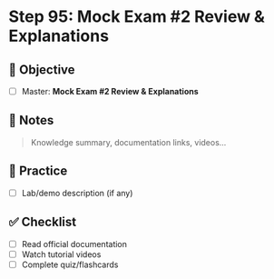 # Step 95: Mock Exam #2 Review & Explanations

## 🎯 Objective
- [ ] Master: **Mock Exam #2 Review & Explanations**

## 📘 Notes
> Knowledge summary, documentation links, videos...

## 🧪 Practice
- [ ] Lab/demo description (if any)

## ✅ Checklist
- [ ] Read official documentation
- [ ] Watch tutorial videos
- [ ] Complete quiz/flashcards

